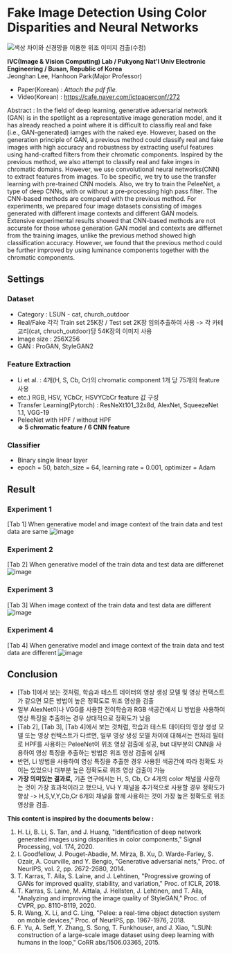 # Fake Image Detection Using Color Disparities and Neural Networks

![색상 차이와 신경망을 이용한 위조 이미지 검출(수정)](https://user-images.githubusercontent.com/77098071/147436006-9b782228-0c04-4d70-9320-72f1fade6c68.png)
   
   
__IVC(Image & Vision Computing) Lab / Pukyong Nat'l Univ Electronic Engineering / Busan, Republic of Korea__   
Jeonghan Lee, Hanhoon Park(Major Professor)

* Paper(Korean) : *Attach the pdf file.*   
* Video(Korean) : https://cafe.naver.com/ictpaperconf/272


Abstract : In the field of deep learning, generative adversarial network (GAN) is in the spotlight as a representative image generation model, and it has already reached a point where it is difficult to classifiy real and fake (i.e., GAN-generated) iamges with the naked eye. However, based on the generation principle of GAN, a previous method could classify real and fake images with high accuracy and robustness by extracting useful features using hand-crafted filters from their chromatic components. Inspired by the previous method, we also attempt to classify real and fake imges in chromatic domains. However, we use convolutional neural networks(CNN) to extract features from images. To be specific, we try to use the transfer learning with pre-trained CNN models. Also, we try to train the PeleeNet, a type of deep CNNs, with or without a pre-processing high pass filter. The CNN-based methods are compared with the previous method. For experiments, we prepared four image datasets consisting of images generated with different image contexts and different GAN models. Extensive experimental results showed that CNN-based methods are not accurate for those whose generation GAN model and contexts are differnet from the training images, unlike the previous method showed high classification accuracy. However, we found that the previous method could be further improved by using luminance components together with the chromatic components.

## Settings
### Dataset
* Category : LSUN - cat, church_outdoor
* Real/Fake 각각 Train set 25K장 / Test set 2K장 임의추출하여 사용 -> 각 카테고리(cat, chruch_outdoor)당 54K장의 이미지 사용
* Image size : 256X256
* GAN : ProGAN, StyleGAN2

### Feature Extraction
* Li et al. : 4개(H, S, Cb, Cr)의 chromatic component 1개 당 75개의 feature 사용
* etc.) RGB, HSV, YCbCr, HSVYCbCr feature 값 구성
* Transfer Learning(Pytorch) : ResNeXt101_32x8d, AlexNet, SqueezeNet 1.1, VGG-19
* PeleeNet with HPF / without HPF   
 __=> 5 chromatic feature / 6 CNN feature__
 
 ### Classifier
 * Binary single linear layer
 * epoch = 50, batch_size = 64, learning rate = 0.001, optimizer = Adam

## Result
### Experiment 1
[Tab 1] When generative model and image context of the train data and test data are same
![image](https://user-images.githubusercontent.com/77098071/147437727-396b4f11-a77a-49aa-8926-06ab2c61d93c.png)

### Experiment 2
[Tab 2] When generative model of the train data and test data are differenet
![image](https://user-images.githubusercontent.com/77098071/147437772-d0e1d9e6-105c-48ac-8838-c1f55f3b133f.png)

### Experiment 3
[Tab 3] When image context of the train data and test data are different
![image](https://user-images.githubusercontent.com/77098071/147437816-fcbcfe31-2b52-40bc-9ff9-0d371a06d541.png)

### Experiment 4
[Tab 4] When generative model and image context of the train data and test data are different
![image](https://user-images.githubusercontent.com/77098071/147437858-127dd9e9-536b-4113-a10e-7f410ea142ba.png)

## Conclusion
 * [Tab 1]에서 보는 것처럼, 학습과 테스트 데이터의 영상 생성 모델 및 영상 컨택스트가 같으면 모든 방법이 높은 정확도로 위조 영상을 검출
 * 일부 AlexNet이나 VGG를 사용한 전이학습과 RGB 색공간에서 Li 방법을 사용하여 영상 특징을 추출하는 경우 상대적으로 정확도가 낮음
 * [Tab 2], [Tab 3], [Tab 4]에서 보는 것처럼, 학습과 테스트 데이터의 영상 생성 모델 또는 영상 컨택스트가 다르면, 일부 영상 생성 모델 차이에 대해서는 전처리 필터로 HPF를 사용하는 PeleeNet이 위조 영상 검출에 성공, but 대부분의 CNN을 사용하여 영상 특징을 추출하는 방법은 위조 영상 검출에 실패
 * 반면, Li 방법을 사용하여 영상 특징을 추출한 경우 사용된 색공간에 따라 정확도 차이는 있었으나 대부분 높은 정확도로 위조 영상 검출이 가능
 * __가장 의미있는 결과로,__ 기존 연구에서는 H, S, Cb, Cr 4개의 color 채널을 사용하는 것이 가장 효과적이라고 했으나, V나 Y 채널을 추가적으로 사용할 경우 정확도가 향상
-> H,S,V,Y,Cb,Cr 6개의 채널을 함께 사용하는 것이 가장 높은 정확도로 위조 영상을 검출.
  

__This content is inspired by the documents below :__
1. H. Li, B. Li, S. Tan, and J. Huang, "Identification of deep network generated images using disparities in color components," Signal Processing, vol. 174, 2020.
2. I. Goodfellow, J. Pouget-Abadie, M. Mirza, B. Xu, D. Warde-Farley, S. Ozair, A. Courville, and Y. Bengio, "Generative adversarial nets," Proc. of NeurIPS, vol. 2, pp. 2672-2680, 2014.
3. T. Karras, T. Aila, S. Laine, and J. Lehtinen, "Progressive growing of GANs for improved quality, stability, and variation," Proc. of ICLR, 2018.
4. T. Karras, S. Laine, M. Aittala, J. Hellsten, J. Lehtinen, and T. Aila, "Analyzing and improving the image quality of StyleGAN," Proc. of CVPR, pp. 8110-8119, 2020.
5. R. Wang, X. Li, and C. Ling, "Pelee: a real-time object detection system on mobile devices," Proc. of NeurIPS, pp. 1967-1976, 2018.
6. F. Yu, A. Seff, Y. Zhang, S. Song, T. Funkhouser, and J. Xiao, "LSUN: construction of a large-scale image dataset using deep learning with humans in the loop," CoRR abs/1506.03365, 2015.

